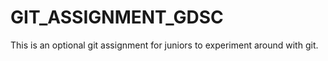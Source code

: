# GIT_ASSIGNMENT_GDSC
This is an optional git assignment for juniors to experiment around with git.
